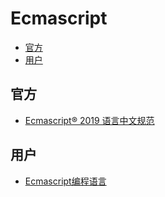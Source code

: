 # Ecmascript

- [官方](#官方)
- [用户](#用户)

## 官方

- [Ecmascript® 2019 语言中文规范](https://dev.kriry.com/www/ecma262)

## 用户

- [Ecmascript编程语言](/langs/ecmascript/book/)
  